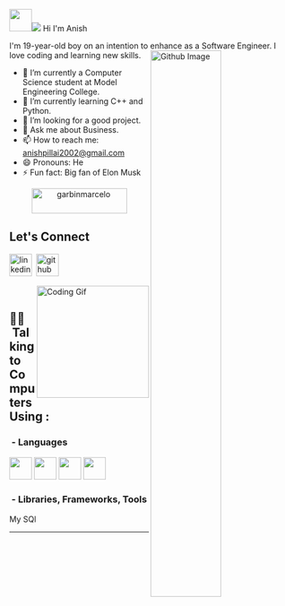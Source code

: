 <img src="https://media.giphy.com/media/hvRJCLFzcasrR4ia7z/giphy.gif" width="40px"><a href="https://github.com/404"><img src="https://user-images.githubusercontent.com/73097560/115834477-dbab4500-a447-11eb-908a-139a6edaec5c.gif"></a>
Hi I'm Anish

I'm 19-year-old boy on an intention to enhance as a Software Engineer. I love coding and learning new skills.
<img width="50%" align="right" alt="Github Image" src="https://raw.githubusercontent.com/onimur/.github/master/.resources/git-header.svg" />
- 🔭 I’m currently a Computer Science student at Model Engineering College.
- 🌱 I’m currently learning C++ and Python.
- 🤔 I’m looking for a good project.
- 💬 Ask me about Business.
- 📫 How to reach me: [anishpillai2002@gmail.com](mailto:anishpillai2002@gmail.com)
- 😄 Pronouns: He
- ⚡ Fun fact: Big fan of Elon Musk

<div align="center">
<a href="https://www.techanalysisblog.com/" target="_blank"><img src="https://1.bp.blogspot.com/-WZopU8y8Byg/YULtV9GHe3I/AAAAAAAAAGg/QuBp3uTCAGAideA0xWv-RFvyUAMTgf6RACLcBGAsYHQ/s220/Tech%2BAnalysis%2BBlog.jpg" height="45" width="170" alt="garbinmarcelo" /></a></div>

## Let's Connect  

[<img src='https://github.com/sourabmaity/sourabmaity/blob/main/assets/logo/iconfinder_social_media_isometric_14-linkedin_3529657.png' alt='linkedin' height='40'>](https://www.linkedin.com/in/anish-pillai2002/)&nbsp; [<img src='https://github.com/sourabmaity/sourabmaity/blob/main/assets/logo/iconfinder__github_1156638.png' alt='github' height='40'>](https://github.com/AnishPillai2002)&nbsp;  

<img alt="Coding Gif" src="https://github.com/sourabmaity/sourabmaity/blob/main/assets/gif.gif" height="200" align="right"/>&nbsp;
 <br/>
 
## 👨‍💻 &nbsp;Talking to Computers Using :

### &nbsp;- Languages
<img src = 'https://github.com/sourabmaity/sourabmaity/blob/main/assets/logo/cpp.png' height='40'/>&nbsp;<img src = 'https://github.com/sourabmaity/sourabmaity/blob/main/assets/logo/python.png' height='40'/>&nbsp;<img src = 'https://github.com/sourabmaity/sourabmaity/blob/main/assets/logo/java.png' height='40'/>&nbsp;<img src = 'https://github.com/sourabmaity/sourabmaity/blob/main/assets/logo/html.png' width='40'/>&nbsp;

### &nbsp;- Libraries, Frameworks, Tools  

My SQl













------

